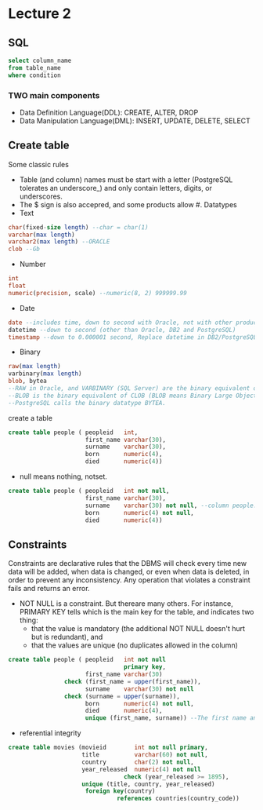 # Lecture 2
## SQL
```SQL
select column_name
from table_name
where condition
```
### TWO main components
* Data Definition Language(DDL): CREATE, ALTER, DROP
* Data Manipulation Language(DML): INSERT, UPDATE, DELETE, SELECT
## Create table
Some classic rules
* Table (and column) names must be start with a letter (PostgreSQL tolerates an underscore_) and only contain letters, digits, or underscores.
* The $ sign is also accepred, and some products allow #.
Datatypes
* Text
```SQL
char(fixed-size length) --char = char(1)
varchar(max length)
varchar2(max length) --ORACLE
clob --Gb
```
* Number
```SQL
int
float
numeric(precision, scale) --numeric(8, 2) 999999.99
```
* Date
```SQL
date --includes time, down to second with Oracle, not with other products
datetime --down to second (other than Oracle, DB2 and PostgreSQL)
timestamp --down to 0.000001 second, Replace datetime in DB2/PostgreSQL
```
* Binary
```SQL
raw(max length)
varbinary(max length)
blob, bytea
--RAW in Oracle, and VARBINARY (SQL Server) are the binary equivalent of VARCHAR.
--BLOB is the binary equivalent of CLOB (BLOB means Binary Large Object).
--PostgreSQL calls the binary datatype BYTEA.
```
create a table
```SQL
create table people ( peopleid   int,
                      first_name varchar(30),
                      surname    varchar(30),
                      born       numeric(4),
                      died       numeric(4))   
```
* null means nothing, notset.
```SQL
create table people ( peopleid   int not null,
                      first_name varchar(30),
                      surname    varchar(30) not null, --column people.surname is 'Surname or stage name'
                      born       numeric(4) not null,
                      died       numeric(4))   
```
## Constraints
Constraints are declarative rules that the DBMS will check every time new data will be added, when data is changed, or even when data is deleted, in order to prevent any inconsistency. Any operation that violates a constraint fails and returns an error.
* NOT NULL is a constraint. But thereare many others. For instance, PRIMARY KEY tells which is the main key for the table, and indicates two thing:
  * that the value is mandatory (the additional NOT NULL doesn't hurt but is redundant), and
  * that the values are unique (no duplicates allowed in the column)
```SQL
create table people ( peopleid   int not null
                                 primary key,
                      first_name varchar(30)
                check (first_name = upper(first_name)),
                      surname    varchar(30) not null
                check (surname = upper(surname)),
                      born       numeric(4) not null,
                      died       numeric(4),
                      unique (first_name, surname)) --The first name and surname are unique in the table.
```
* referential integrity
```SQL
create table movies (movieid        int not null primary,
                     title          varchar(60) not null,
                     country        char(2) not null,
                     year_released  numeric(4) not null
                                 check (year_released >= 1895),
                     unique (title, country, year_released)
                      foreign key(country)
                               references countries(country_code))
```

